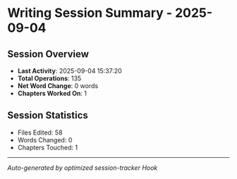 # Writing Session Summary - 2025-09-04

## Session Overview
- **Last Activity**: 2025-09-04 15:37:20  
- **Total Operations**: 135
- **Net Word Change**: 0 words
- **Chapters Worked On**: 1

## Session Statistics
- Files Edited: 58  
- Words Changed: 0
- Chapters Touched: 1

---
*Auto-generated by optimized session-tracker Hook*
